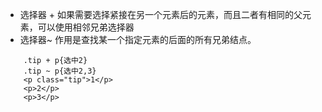 - 选择器 +  如果需要选择紧接在另一个元素后的元素，而且二者有相同的父元素，可以使用相邻兄弟选择器
- 选择器~  作用是查找某一个指定元素的后面的所有兄弟结点。
```
	.tip + p{选中2}
	.tip ~ p{选中2,3}
	<p class="tip">1</p>
	<p>2</p>
	<p>3</p>
```
    
